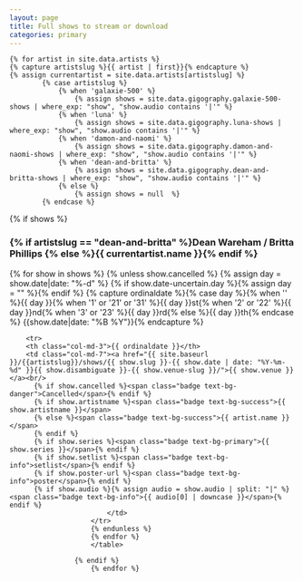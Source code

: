 ```yaml
---
layout: page
title: Full shows to stream or download
categories: primary
---
```

	{% for artist in site.data.artists %}
    {% capture artistslug %}{{ artist | first}}{% endcapture %}
    {% assign currentartist = site.data.artists[artistslug] %}
			{% case artistslug %}
				{% when 'galaxie-500' %}
					{% assign shows = site.data.gigography.galaxie-500-shows | where_exp: "show", "show.audio contains '|'" %}
				{% when 'luna' %}
					{% assign shows = site.data.gigography.luna-shows | where_exp: "show", "show.audio contains '|'" %}
				{% when 'damon-and-naomi' %}
					{% assign shows = site.data.gigography.damon-and-naomi-shows | where_exp: "show", "show.audio contains '|'" %}
				{% when 'dean-and-britta' %}
					{% assign shows = site.data.gigography.dean-and-britta-shows | where_exp: "show", "show.audio contains '|'" %}
                {% else %}
                    {% assign shows = null  %}
			{% endcase %}
	
{% if shows %}
<h3>{% if artistslug == "dean-and-britta" %}Dean Wareham / Britta Phillips {% else %}{{ currentartist.name }}{% endif %}</h3>
<table class="table table-striped">
    {% for show in shows %}
        {% unless show.cancelled %}
        {% assign day = show.date|date: "%-d"  %}
        {% if show.date-uncertain.day %}{% assign day = "" %}{% endif %}
        {% capture ordinaldate %}{% case day %}{% when '' %}{{ day }}{% when '1' or '21' or '31' %}{{ day }}st{% when '2' or '22' %}{{ day }}nd{% when '3' or '23' %}{{ day }}rd{% else %}{{ day }}th{% endcase %} {{show.date|date: "%B %Y"}}{% endcapture %}

		<tr>
		<th class="col-md-3">{{ ordinaldate }}</th>
		<td class="col-md-7"><a href="{{ site.baseurl }}/{{artistslug}}/shows/{{ show.slug }}-{{ show.date | date: "%Y-%m-%d" }}{{ show.disambiguate }}-{{ show.venue-slug }}/">{{ show.venue }}</a><br/>
          {% if show.cancelled %}<span class="badge text-bg-danger">Cancelled</span>{% endif %}
          {% if show.artistname %}<span class="badge text-bg-success">{{ show.artistname }}</span>
          {% else %}<span class="badge text-bg-success">{{ artist.name }}</span>
          {% endif %}
          {% if show.series %}<span class="badge text-bg-primary">{{ show.series }}</span>{% endif %}
		  {% if show.setlist %}<span class="badge text-bg-info">setlist</span>{% endif %}
		  {% if show.poster-url %}<span class="badge text-bg-info">poster</span>{% endif %}
		  {% if show.audio %}{% assign audio = show.audio | split: "|" %}<span class="badge text-bg-info">{{ audio[0] | downcase }}</span>{% endif %}
							</td>
						</tr>
						{% endunless %}
						{% endfor %}
						</table>

					{% endif %}
						{% endfor %}
